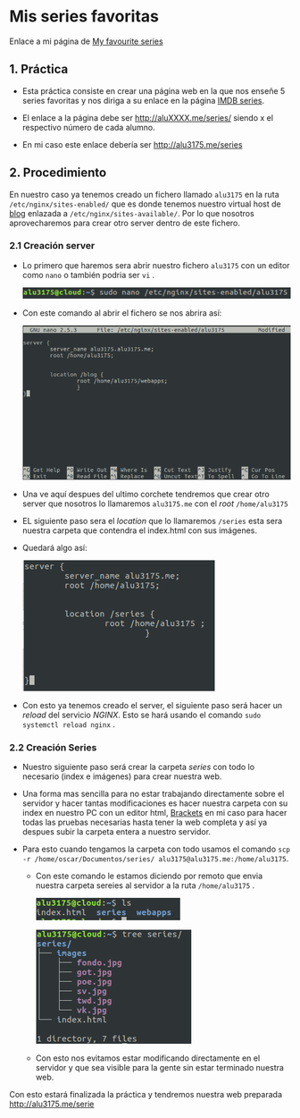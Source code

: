 # Mis series favoritas

Enlace a mi página de [My favourite series](http://alu3175.me/series)
## 1. Práctica

- Esta práctica consiste en crear una página web en la que nos enseñe 5 series favoritas y nos diriga a su enlace en la página [IMDB series](http://www.imdb.com/?ref_=nv_home).

- El enlace a la página debe ser  http://aluXXXX.me/series/ siendo x el respectivo número de cada alumno.
- En mi caso este enlace debería ser http://alu3175.me/series

## 2. Procedimiento

En nuestro caso ya tenemos creado un fichero llamado `alu3175` en la ruta `/etc/nginx/sites-enabled/` que es donde tenemos nuestro virtual host de [blog](http://alu3175.alu3175.me/webapps/blog/) enlazada a `/etc/nginx/sites-available/`. Por lo que nosotros aprovecharemos para crear otro server dentro de este fichero.

### 2.1 Creación server

- Lo primero que haremos sera abrir nuestro fichero `alu3175` con un editor como `nano` o también podria ser `vi` .

  ![sudonano](./images/1.png)

- Con este comando al abrir el fichero se nos abrira así:

  ![sudonano2](./images/1.1.png)

- Una ve aquí  despues del ultimo corchete tendremos que crear otro server que nosotros lo llamaremos `alu3175.me` con el *root* `/home/alu3175`
- EL siguiente paso sera el *location* que lo llamaremos `/series` esta sera nuestra carpeta que contendra el index.html con sus imágenes.
- Quedará algo así:

  ![server](./images/2.png)

- Con esto ya tenemos creado el server, el siguiente paso será hacer un *reload* del servicio *NGINX*. Esto se hará usando el comando `sudo systemctl reload nginx` .

### 2.2 Creación Series

- Nuestro siguiente paso será crear la carpeta *series* con todo lo necesario (index e imágenes) para crear nuestra web.

- Una forma mas sencilla para no estar trabajando directamente sobre el servidor y hacer tantas modificaciones es hacer nuestra carpeta con su index en nuestro PC con un editor html, [Brackets](http://brackets.io/) en mi caso para hacer todas las pruebas necesarias hasta tener la web completa y así ya despues subir la carpeta entera a nuestro servidor.

- Para esto cuando tengamos la carpeta con todo usamos el comando `scp -r /home/oscar/Documentos/series/ alu3175@alu3175.me:/home/alu3175`.

  - Con este comando le estamos diciendo por remoto que envia nuestra carpeta sereies al servidor a la ruta `/home/alu3175` .

    ![series](./images/3.png)

    ![series](./images/3.1.png)


  - Con esto nos evitamos estar modificando directamente en el servidor y que sea visible para la gente sin estar terminado nuestra web.

Con esto estará finalizada la práctica y tendremos nuestra web preparada http://alu3175.me/serie
